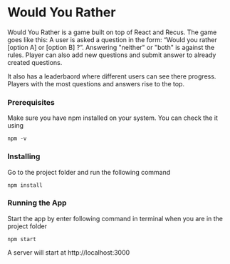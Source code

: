 # Would You Rather
Would You Rather is a game built on top of React and Recus. The game goes like this: A user is asked a question in the form: “Would you rather [option A] or [option B] ?”. Answering "neither" or "both" is against the rules. Player can also add new questions and submit answer to already created questions.

It also has a leaderbaord where different users can see there progress. Players with the most questions and answers rise to the top.

### Prerequisites

Make sure you have npm installed on your system. You can check the it using 

```
npm -v
```

### Installing

Go to the project folder and run the following command

```
npm install
```

### Running the App

Start the app by enter following command in terminal when you are in the project folder

```
npm start
```

A server will start at http://localhost:3000

